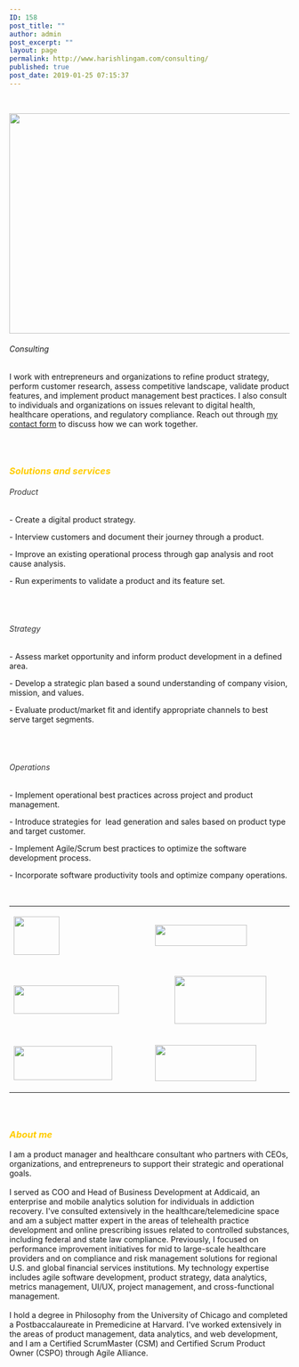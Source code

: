 ```yaml
---
ID: 158
post_title: ""
author: admin
post_excerpt: ""
layout: page
permalink: http://www.harishlingam.com/consulting/
published: true
post_date: 2019-01-25 07:15:37
---
```

<!-- wp:fl-builder/layout -->
<p>&nbsp;</p>
<p><a href="http://www.harishlingam.com/wp-content/uploads/2019/01/consulting-2204253_1920.png"><img class="wp-image-697 alignnone" src="http://www.harishlingam.com/wp-content/uploads/2019/01/consulting-2204253_1920-300x200.png" alt="" width="595" height="396" /></a></p>
<h6>Consulting</h6>
<p>I work with entrepreneurs and organizations to refine product strategy, perform customer research, assess competitive landscape, validate product features, and implement product management best practices. I also consult to individuals and organizations on issues relevant to digital health, healthcare operations, and regulatory compliance. Reach out through <a href="http://www.harishlingam.com/contact-me/">my contact form</a> to discuss how we can work together.</p>
<h3> </h3>
<h3 style="text-align: left;"><em><span style="color: #ffcc00;">Solutions and services</span></em></h3>
<h6 style="text-align: left;"><span style="color: #333333;">Product</span></h6>
<p>- Create a digital product strategy.</p>
<p>- Interview customers and document their journey through a product.</p>
<p>- Improve an existing operational process through gap analysis and root cause analysis.</p>
<p>- Run experiments to validate a product and its feature set.</p>
<h6> </h6>
<h6 style="text-align: left;"><span style="color: #333333;">Strategy</span></h6>
<p>- Assess market opportunity and inform product development in a defined area.</p>
<p>- Develop a strategic plan based a sound understanding of company vision, mission, and values.</p>
<p>- Evaluate product/market fit and identify appropriate channels to best serve target segments.</p>
<h6> </h6>
<h6 style="text-align: left;"><span style="color: #333333;">Operations</span></h6>
<p>- Implement operational best practices across project and product management.</p>
<p>- Introduce strategies for  lead generation and sales based on product type and target customer.</p>
<p>- Implement Agile/Scrum best practices to optimize the software development process.</p>
<p>- Incorporate software productivity tools and optimize company operations.</p>
<p>&nbsp;</p>
<table>
<tbody>
<tr>
<td width="312">
<p><a href="http://www.harishlingam.com/wp-content/uploads/2020/01/ata_grayed.jpg"><img class=" wp-image-825 aligncenter" src="http://www.harishlingam.com/wp-content/uploads/2020/01/ata_grayed.jpg" alt="" width="82" height="69" /></a></p>
</td>
<td width="312"><a href="http://www.harishlingam.com/wp-content/uploads/2020/01/navigant_grayed.jpg"><img class=" wp-image-827 aligncenter" src="http://www.harishlingam.com/wp-content/uploads/2020/01/navigant_grayed-300x69.jpg" alt="" width="165" height="38" /></a></td>
</tr>
<tr>
<td width="312"><a href="http://www.harishlingam.com/wp-content/uploads/2020/01/harvard_grayed.jpg"><img class="wp-image-826 aligncenter" src="http://www.harishlingam.com/wp-content/uploads/2020/01/harvard_grayed-300x81.jpg" alt="" width="189" height="51" /></a></td>
<td width="312">
<p style="text-align: center;"><a href="http://www.harishlingam.com/wp-content/uploads/2020/01/promontoryfinancialgroup_grayed.jpg"><img class="wp-image-828 aligncenter" src="http://www.harishlingam.com/wp-content/uploads/2020/01/promontoryfinancialgroup_grayed-300x156.jpg" alt="" width="165" height="86" /></a></p>
</td>
</tr>
<tr>
<td width="312">
<p style="text-align: left;"><a href="http://www.harishlingam.com/wp-content/uploads/2020/01/addicaid_grayed.jpg"><img class=" wp-image-831 aligncenter" src="http://www.harishlingam.com/wp-content/uploads/2020/01/addicaid_grayed-300x103.jpg" alt="" width="177" height="61" /></a></p>
</td>
<td width="312">
<p><a href="http://www.harishlingam.com/wp-content/uploads/2020/01/uchicagomedicine_grayed.jpg"><img class="wp-image-829 aligncenter" src="http://www.harishlingam.com/wp-content/uploads/2020/01/uchicagomedicine_grayed-300x107.jpg" alt="" width="182" height="65" /></a></p>
</td>
</tr>
</tbody>
</table>
<h3> </h3>
<h3><em><span style="color: #ffcc00;">About me</span></em></h3>
<div>I am a product manager and healthcare consultant who partners with CEOs, organizations, and entrepreneurs to support their strategic and operational goals.</div>
<div> </div>
<div>I served as COO and Head of Business Development at Addicaid, an enterprise and mobile analytics solution for individuals in addiction recovery. I've consulted extensively in the healthcare/telemedicine space and am a subject matter expert in the areas of telehealth practice development and online prescribing issues related to controlled substances, including federal and state law compliance. Previously, I focused on performance improvement initiatives for mid to large-scale healthcare providers and on compliance and risk management solutions for regional U.S. and global financial services institutions. My technology expertise includes agile software development, product strategy, data analytics, metrics management, UI/UX, project management, and cross-functional management.</div>
<div> </div>
<div>I hold a degree in Philosophy from the University of Chicago and completed a Postbaccalaureate in Premedicine at Harvard. I've worked extensively in the areas of product management, data analytics, and web development, and I am a Certified ScrumMaster (CSM) and Certified Scrum Product Owner (CSPO) through Agile Alliance.</div>
<!-- /wp:fl-builder/layout -->